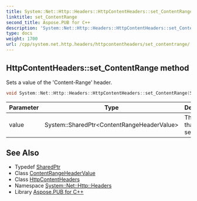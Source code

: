 ```yaml
---
title: System::Net::Http::Headers::HttpContentHeaders::set_ContentRange method
linktitle: set_ContentRange
second_title: Aspose.PUB for C++
description: 'System::Net::Http::Headers::HttpContentHeaders::set_ContentRange method. Sets a value of the ''Content-Range'' header in C++.'
type: docs
weight: 1700
url: /cpp/system.net.http.headers/httpcontentheaders/set_contentrange/
---
```

## HttpContentHeaders::set_ContentRange method


Sets a value of the 'Content-Range' header.

```cpp
void System::Net::Http::Headers::HttpContentHeaders::set_ContentRange(System::SharedPtr<ContentRangeHeaderValue> value)
```


| Parameter | Type | Description |
| --- | --- | --- |
| value | System::SharedPtr\<ContentRangeHeaderValue\> | The value that will be set. |

## See Also

* Typedef [SharedPtr](../../../system/sharedptr/)
* Class [ContentRangeHeaderValue](../../contentrangeheadervalue/)
* Class [HttpContentHeaders](../)
* Namespace [System::Net::Http::Headers](../../)
* Library [Aspose.PUB for C++](../../../)
